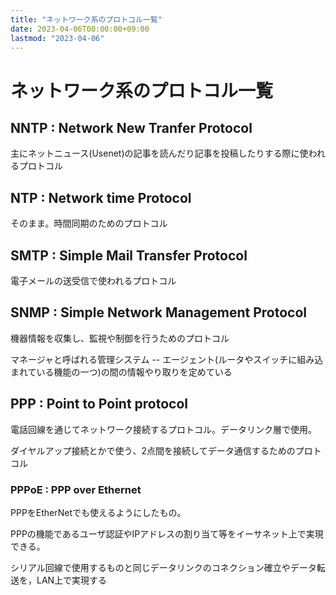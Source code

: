 ```yaml
---
title: "ネットワーク系のプロトコル一覧"
date: 2023-04-06T00:00:00+09:00
lastmod: "2023-04-06"
---
```

# ネットワーク系のプロトコル一覧

## NNTP : Network New Tranfer Protocol 

主にネットニュース(Usenet)の記事を読んだり記事を投稿したりする際に使われるプロトコル

## NTP : Network time Protocol

そのまま。時間同期のためのプロトコル

## SMTP : Simple Mail Transfer Protocol

電子メールの送受信で使われるプロトコル

## SNMP : Simple Network Management Protocol

機器情報を収集し、監視や制御を行うためのプロトコル

マネージャと呼ばれる管理システム -- エージェント(ルータやスイッチに組み込まれている機能の一つ)の間の情報やり取りを定めている

## PPP : Point to Point protocol

電話回線を通じてネットワーク接続するプロトコル。データリンク層で使用。

ダイヤルアップ接続とかで使う、2点間を接続してデータ通信するためのプロトコル

### PPPoE : PPP over Ethernet

PPPをEtherNetでも使えるようにしたもの。

PPPの機能であるユーザ認証やIPアドレスの割り当て等をイーサネット上で実現できる。

シリアル回線で使用するものと同じデータリンクのコネクション確立やデータ転送を，LAN上で実現する
